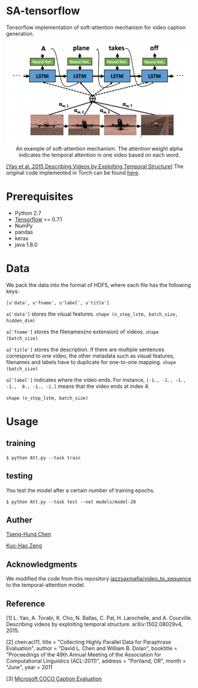 # SA-tensorflow
Tensorflow implementation of soft-attention mechanism for video caption generation. 
<center>
<img src="./README_files/system.png">
An example of soft-attention mechanism. The attention weight alpha indicates the temporal attention in one video based on each word.  
</center>

[[Yao et al. 2015 Describing Videos by Exploiting Temporal Structure]](http://arxiv.org/abs/1502.08029)
The original code implemented in Torch can be found [here](https://github.com/yaoli/arctic-capgen-vid).
# Prerequisites
* Python 2.7
* [Tensorflow](https://www.tensorflow.org/) >= 0.7.1
* NumPy
* pandas
* keras
* java 1.8.0

# Data
We pack the data into the format of HDF5, where each file has the following keys:
```
[u'data', u'fname', u'label', u'title']
```

```a['data']``` stores the visual features. ```shape (n_step_lstm, batch_size, hidden_dim) ```

```a['fname']``` stores the filenames(no extension) of videos. ```shape (batch_size)```

```a['title']``` stores the description. If there are multiple sentences correspond to one video, the other metadata such as visual features, filenames and labels have to duplicate for one-to-one mapping. ```shape (batch_size)```

```a['label']``` indicates where the video ends. For instance, ```[-1., -1., -1., -1.,  0., -1., -1.]``` means that the video ends at index 4.

```shape (n_step_lstm, batch_size)```

# Usage

## training
```
$ python Att.py --task train
```
## testing
You test the model after a certain number of training epochs.

```
$ python Att.py --task test --net models/model-20
```
## Auther
[Tseng-Hung Chen](https://github.com/paul0819)

[Kuo-Hao Zeng](https://github.com/jacky55062003)

## Acknowledgments

We modified the code from this repository [jazzsaxmafia/video\_to\_sequence](https://github.com/jazzsaxmafia/video_to_sequence) to the temporal-attention model.

## Reference

[1] L. Yao, A. Torabi, K. Cho, N. Ballas, C. Pal, H. Larochelle, and A. Courville. 
Describing videos by exploiting temporal structure. arXiv:1502.08029v4, 2015.

[2] chen:acl11,
  title = "Collecting Highly Parallel Data for Paraphrase Evaluation",
  author = "David L. Chen and William B. Dolan",
  booktitle = "Proceedings of the 49th Annual Meeting of the Association for Computational Linguistics (ACL-2011)",
  address = "Portland, OR",
  month = "June",
  year = 2011

[3] [Microsoft COCO Caption Evaluation](https://github.com/tylin/coco-caption)
